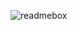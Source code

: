 ![readmebox](https://github.com/salluthdev/salluthdev/assets/83701344/7dcd3e5b-b0e1-48a1-94f9-2664ff415b10)
